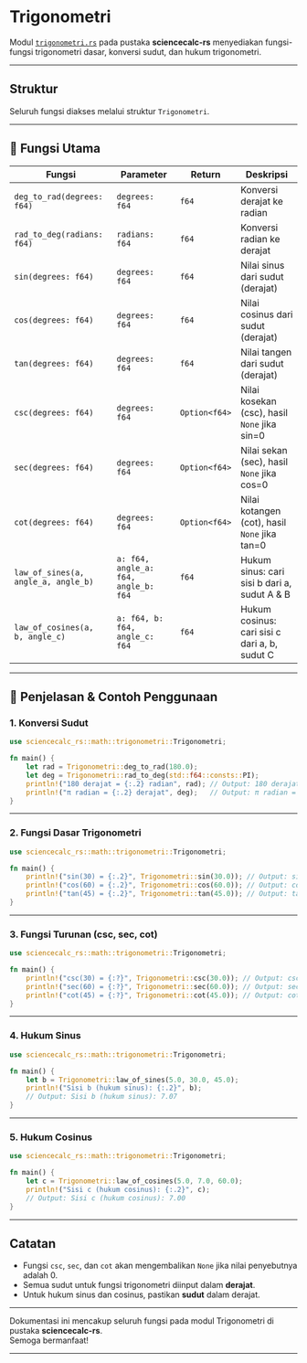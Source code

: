 # Trigonometri

Modul [`trigonometri.rs`](../src/math/trigonometri.rs) pada pustaka **sciencecalc-rs** menyediakan fungsi-fungsi trigonometri dasar, konversi sudut, dan hukum trigonometri.

---

## Struktur

Seluruh fungsi diakses melalui struktur `Trigonometri`.

---

## 📍 Fungsi Utama

| Fungsi                            | Parameter         | Return         | Deskripsi                                   |
|------------------------------------|------------------|----------------|---------------------------------------------|
| `deg_to_rad(degrees: f64)`         | `degrees: f64`   | `f64`          | Konversi derajat ke radian                  |
| `rad_to_deg(radians: f64)`         | `radians: f64`   | `f64`          | Konversi radian ke derajat                  |
| `sin(degrees: f64)`                | `degrees: f64`   | `f64`          | Nilai sinus dari sudut (derajat)            |
| `cos(degrees: f64)`                | `degrees: f64`   | `f64`          | Nilai cosinus dari sudut (derajat)          |
| `tan(degrees: f64)`                | `degrees: f64`   | `f64`          | Nilai tangen dari sudut (derajat)           |
| `csc(degrees: f64)`                | `degrees: f64`   | `Option<f64>`  | Nilai kosekan (csc), hasil `None` jika sin=0|
| `sec(degrees: f64)`                | `degrees: f64`   | `Option<f64>`  | Nilai sekan (sec), hasil `None` jika cos=0  |
| `cot(degrees: f64)`                | `degrees: f64`   | `Option<f64>`  | Nilai kotangen (cot), hasil `None` jika tan=0|
| `law_of_sines(a, angle_a, angle_b)`| `a: f64, angle_a: f64, angle_b: f64` | `f64` | Hukum sinus: cari sisi b dari a, sudut A & B|
| `law_of_cosines(a, b, angle_c)`    | `a: f64, b: f64, angle_c: f64` | `f64` | Hukum cosinus: cari sisi c dari a, b, sudut C|

---

## 📍 Penjelasan & Contoh Penggunaan

### 1. Konversi Sudut
```rust
use sciencecalc_rs::math::trigonometri::Trigonometri;

fn main() {
    let rad = Trigonometri::deg_to_rad(180.0);
    let deg = Trigonometri::rad_to_deg(std::f64::consts::PI);
    println!("180 derajat = {:.2} radian", rad); // Output: 180 derajat = 3.14 radian
    println!("π radian = {:.2} derajat", deg);   // Output: π radian = 180.00 derajat
}
```

---

### 2. Fungsi Dasar Trigonometri
```rust
use sciencecalc_rs::math::trigonometri::Trigonometri;

fn main() {
    println!("sin(30) = {:.2}", Trigonometri::sin(30.0)); // Output: sin(30) = 0.50
    println!("cos(60) = {:.2}", Trigonometri::cos(60.0)); // Output: cos(60) = 0.50
    println!("tan(45) = {:.2}", Trigonometri::tan(45.0)); // Output: tan(45) = 1.00
}
```

---

### 3. Fungsi Turunan (csc, sec, cot)
```rust
use sciencecalc_rs::math::trigonometri::Trigonometri;

fn main() {
    println!("csc(30) = {:?}", Trigonometri::csc(30.0)); // Output: csc(30) = Some(2.0)
    println!("sec(60) = {:?}", Trigonometri::sec(60.0)); // Output: sec(60) = Some(2.0)
    println!("cot(45) = {:?}", Trigonometri::cot(45.0)); // Output: cot(45) = Some(1.0)
}
```

---

### 4. Hukum Sinus
```rust
use sciencecalc_rs::math::trigonometri::Trigonometri;

fn main() {
    let b = Trigonometri::law_of_sines(5.0, 30.0, 45.0);
    println!("Sisi b (hukum sinus): {:.2}", b);
    // Output: Sisi b (hukum sinus): 7.07
}
```

---

### 5. Hukum Cosinus
```rust
use sciencecalc_rs::math::trigonometri::Trigonometri;

fn main() {
    let c = Trigonometri::law_of_cosines(5.0, 7.0, 60.0);
    println!("Sisi c (hukum cosinus): {:.2}", c);
    // Output: Sisi c (hukum cosinus): 7.00
}
```

---

## Catatan

- Fungsi `csc`, `sec`, dan `cot` akan mengembalikan `None` jika nilai penyebutnya adalah 0.
- Semua sudut untuk fungsi trigonometri diinput dalam **derajat**.
- Untuk hukum sinus dan cosinus, pastikan **sudut** dalam derajat.

---

Dokumentasi ini mencakup seluruh fungsi pada modul Trigonometri di pustaka **sciencecalc-rs**.  
Semoga bermanfaat!

---
